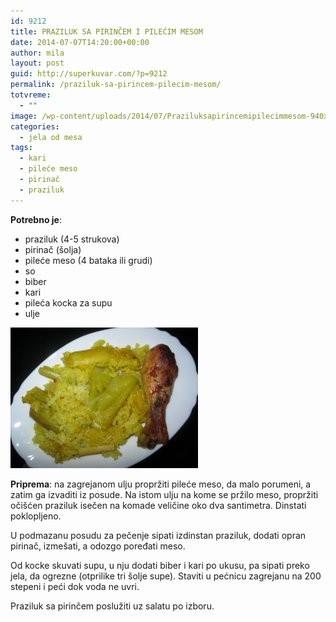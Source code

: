 ```yaml
---
id: 9212
title: PRAZILUK SA PIRINČEM I PILEĆIM MESOM
date: 2014-07-07T14:20:00+00:00
author: mila
layout: post
guid: http://superkuvar.com/?p=9212
permalink: /praziluk-sa-pirincem-pilecim-mesom/
totvreme:
  - ""
image: /wp-content/uploads/2014/07/Praziluksapirincemipilecimmesom-940x198.jpg
categories:
  - jela od mesa
tags:
  - kari
  - pileće meso
  - pirinač
  - praziluk
---
```

**Potrebno je**:

  * praziluk (4-5 strukova)
  * pirinač (šolja)
  * pileće meso (4 bataka ili grudi)
  * so
  * biber
  * kari
  * pileća kocka za supu
  * ulje

[<img class="alignnone size-medium wp-image-9214" src="/wp-content/uploads/2014/07/Praziluksapirincemipilecimmesom-300x225.jpg" alt="Praziluksapirincemipilecimmesom" width="300" height="225" />](/wp-content/uploads/2014/07/Praziluksapirincemipilecimmesom.jpg)

**Priprema**: na zagrejanom ulju propržiti pileće meso, da malo porumeni, a zatim ga izvaditi iz posude. Na istom ulju na kome se pržilo meso, propržiti očišćen praziluk isečen na komade veličine oko dva santimetra. Dinstati poklopljeno.

U podmazanu posudu za pečenje sipati izdinstan praziluk, dodati opran pirinač, izmešati, a odozgo poređati meso.

Od kocke skuvati supu, u nju dodati biber i kari po ukusu, pa sipati preko jela, da ogrezne (otprilike tri šolje supe). Staviti u pećnicu zagrejanu na 200 stepeni i peći dok voda ne uvri.

Praziluk sa pirinčem poslužiti uz salatu po izboru.